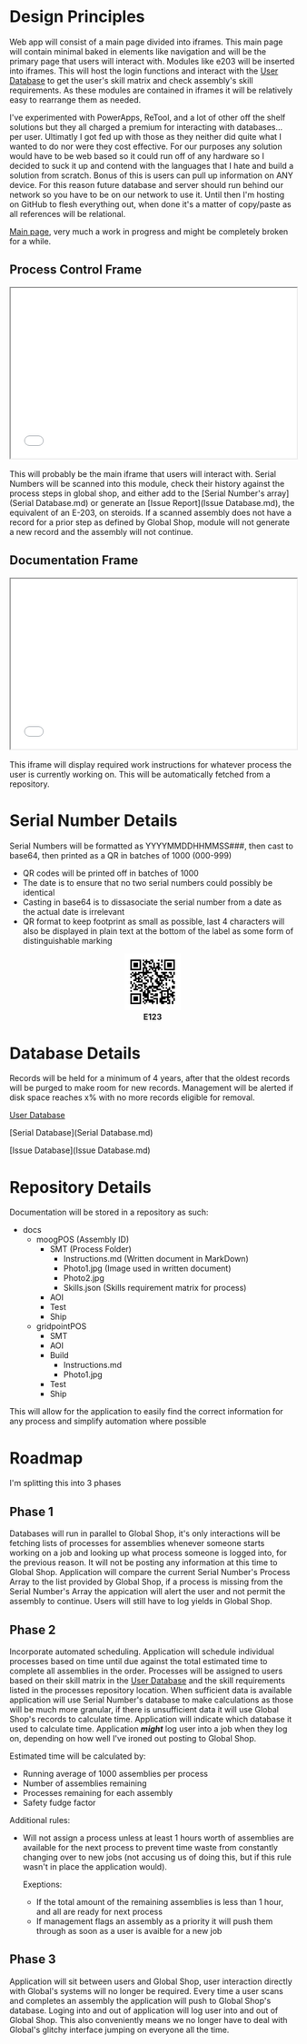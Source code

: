 # Design Principles
  Web app will consist of a main page divided into iframes. This main page will contain minimal baked in elements like navigation and will be the primary page that users will interact with. Modules like e203 will be inserted into iframes. This will host the login functions and interact with the [User Database](User.md) to get the user's skill matrix and check assembly's skill requirements. As these modules are contained in iframes it will be relatively easy to rearrange them as needed.
  
  I've experimented with PowerApps, ReTool, and a lot of other off the shelf solutions but they all charged a premium for interacting with databases... per user. Ultimatly I got fed up with those as they neither did quite what I wanted to do nor were they cost effective. For our purposes any solution would have to be web based so it could run off of any hardware so I decided to suck it up and contend with the languages that I hate and build a solution from scratch. Bonus of this is users can pull up information on ANY device. For this reason future database and server should run behind our network so you have to be on our network to use it. Until then I'm hosting on GitHub to flesh everything out, when done it's a matter of copy/paste as all references will be relational.
  
  [Main page](Main.html), very much a work in progress and might be completely broken for a while.
  
## Process Control Frame

   <iframe src="ProcessControl.html" height="300px" width="100%" title="Process Control"></iframe>

   This will probably be the main iframe that users will interact with. Serial Numbers will be scanned into this module, check their history against the process steps in global shop, and either add to the [Serial Number's array](Serial Database.md) or generate an [Issue Report](Issue Database.md), the equivalent of an E-203, on steroids. If a scanned assembly does not have a record for a prior step as defined by Global Shop, module will not generate a new record and the assembly will not continue.
   
## Documentation Frame

   <iframe src="Instruction.html" height="300px" width="100%" title="Documentation"></iframe>

   This iframe will display required work instructions for whatever process the user is currently working on. This will be automatically fetched from a repository.

# Serial Number Details
  Serial Numbers will be formatted as YYYYMMDDHHMMSS###, then cast to base64, then printed as a QR in batches of 1000 (000-999)
  - QR codes will be printed off in batches of 1000
  - The date is to ensure that no two serial numbers could possibly be identical
  - Casting in base64 is to dissasociate the serial number from a date as the actual date is irrelevant
  - QR format to keep footprint as small as possible, last 4 characters will also be displayed in plain text at the bottom of the label as some form of distinguishable marking

<p align="center">
  <img width="100" height="100" src="Unitag_QRCode_1607393414668.png"><br>
  <b>E123</b>
</p>

  
# Database Details
Records will be held for a minimum of 4 years, after that the oldest records will be purged to make room for new records. Management will be alerted if disk space reaches x% with no more records eligible for removal.

[User Database](User.md)

[Serial Database](Serial Database.md)

[Issue Database](Issue Database.md)

# Repository Details
Documentation will be stored in a repository as such:
- docs
  - moogPOS (Assembly ID)
    - SMT (Process Folder)
      - Instructions.md (Written document in MarkDown)
      - Photo1.jpg (Image used in written document)
      - Photo2.jpg
      - Skills.json (Skills requirement matrix for process)
    - AOI
    - Test
    - Ship
  - gridpointPOS
    - SMT
    - AOI
    - Build
      - Instructions.md
      - Photo1.jpg
    - Test
    - Ship

This will allow for the application to easily find the correct information for any process and simplify automation where possible

# Roadmap
  I'm splitting this into 3 phases

## Phase 1
   Databases will run in parallel to Global Shop, it's only interactions will be fetching lists of processes for assemblies whenever someone starts working on a job and looking up what process someone is logged into, for the previous reason. It will not be posting any information at this time to Global Shop. Application will compare the current Serial Number's Process Array to the list provided by Global Shop, if a process is missing from the Serial Number's Array the appication will alert the user and not permit the assembly to continue. Users will still have to log yields in Global Shop.

## Phase 2
   Incorporate automated scheduling. Application will schedule individual processes based on time until due against the total estimated time to complete all assemblies in the order. Processes will be assigned to users based on their skill matrix in the [User Database](User.md) and the skill requirements listed in the processes repository location. When sufficient data is available application will use Serial Number's database to make calculations as those will be much more granular, if there is unsufficient data it will use Global Shop's records to  calculate time. Application will indicate which database it used to calculate time. Application ***might*** log user into a job when they log on, depending on how well I've ironed out posting to Global Shop.
   
   Estimated time will be calculated by:
   - Running average of 1000 assemblies per process
   - Number of assemblies remaining
   - Processes remaining for each assembly
   - Safety fudge factor
   
   Additional rules:
   - Will not assign a process unless at least 1 hours worth of assemblies are available for the next process to prevent time waste from constantly changing over to new jobs (not accusing us of doing this, but if this rule wasn't in place the application would).
   
     Exeptions:
     - If the total amount of the remaining assemblies is less than 1 hour, and all are ready for next process
     - If management flags an assembly as a priority it will push them through as soon as a user is avaible for a new job
     
## Phase 3
   Application will sit between users and Global Shop, user interaction directly with Global's systems will no longer be required. Every time a user scans and completes an assembly the application will push to Global Shop's database. Loging into and out of application will log user into and out of Global Shop. This also conveniently means we no longer have to deal with Global's glitchy interface jumping on everyone all the time.
